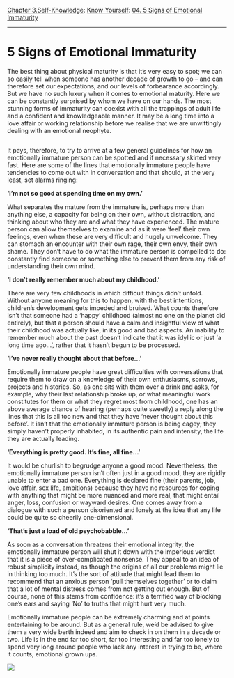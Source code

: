 [Chapter 3.Self-Knowledge](https://www.theschooloflife.com/thebookoflife/category/self-knowledge/): [Know Yourself](https://www.theschooloflife.com/thebookoflife/category/self-knowledge/know-yourself/): [04. 5 Signs of Emotional Immaturity](https://www.theschooloflife.com/thebookoflife/5-signs-of-emotional-immaturity/)

* * *

# 5 Signs of Emotional Immaturity

The best thing about physical maturity is that it’s very easy to spot; we can so easily tell when someone has another decade of growth to go – and can therefore set our expectations, and our levels of forbearance accordingly. But we have no such luxury when it comes to emotional maturity. Here we can be constantly surprised by whom we have on our hands. The most stunning forms of immaturity can coexist with all the trappings of adult life and a confident and knowledgeable manner. It may be a long time into a love affair or working relationship before we realise that we are unwittingly dealing with an emotional neophyte.

<figure class="wp-block-image"><img src="https://www.theschooloflife.com/thebookoflife/wp-content/uploads/2019/09/Mark-Rothko-auction-White-Center-record-Sothebys-May-15-1024x683.jpg" alt="" class="wp-image-23619" srcset="https://www.theschooloflife.com/thebookoflife/wp-content/uploads/2019/09/Mark-Rothko-auction-White-Center-record-Sothebys-May-15-1024x683.jpg 1024w, https://www.theschooloflife.com/thebookoflife/wp-content/uploads/2019/09/Mark-Rothko-auction-White-Center-record-Sothebys-May-15-300x200.jpg 300w, https://www.theschooloflife.com/thebookoflife/wp-content/uploads/2019/09/Mark-Rothko-auction-White-Center-record-Sothebys-May-15-768x512.jpg 768w, https://www.theschooloflife.com/thebookoflife/wp-content/uploads/2019/09/Mark-Rothko-auction-White-Center-record-Sothebys-May-15.jpg 1600w" sizes="(max-width: 1024px) 100vw, 1024px"></figure>

It pays, therefore, to try to arrive at a few general guidelines for how an emotionally immature person can be spotted and if necessary skirted very fast. Here are some of the lines that emotionally immature people have tendencies to come out with in conversation and that should, at the very least, set alarms ringing:

**‘I’m not so good at spending time on my own.’**

What separates the mature from the immature is, perhaps more than anything else, a capacity for being on their own, without distraction, and thinking about who they are and what they have experienced. The mature person can allow themselves to examine and as it were ‘feel’ their own feelings, even when these are very difficult and hugely unwelcome. They can stomach an encounter with their own rage, their own envy, their own shame. They don’t have to do what the immature person is compelled to do: constantly find someone or something else to prevent them from any risk of understanding their own mind.

**‘I don’t really remember much about my childhood.’**

There are very few childhoods in which difficult things didn’t unfold. Without anyone meaning for this to happen, with the best intentions, children’s development gets impeded and bruised. What counts therefore isn’t that someone had a ‘happy’ childhood (almost no one on the planet did entirely), but that a person should have a calm and insightful view of what their childhood was actually like, in its good and bad aspects. An inability to remember much about the past doesn’t indicate that it was idyllic or just ‘a long time ago…’, rather that it hasn’t begun to be processed.

**‘I’ve never really thought about that before…’**

Emotionally immature people have great difficulties with conversations that require them to draw on a knowledge of their own enthusiasms, sorrows, projects and histories. So, as one sits with them over a drink and asks, for example, why their last relationship broke up, or what meaningful work constitutes for them or what they regret most from childhood, one has an above average chance of hearing (perhaps quite sweetly) a reply along the lines that this is all too new and that they have ‘never thought about this before’. It isn’t that the emotionally immature person is being cagey; they simply haven’t properly inhabited, in its authentic pain and intensity, the life they are actually leading.

**‘Everything is pretty good. It’s fine, all fine…’**

It would be churlish to begrudge anyone a good mood. Nevertheless, the emotionally immature person isn’t often just in a good mood, they are rigidly unable to enter a bad one. Everything is declared fine (their parents, job, love affair, sex life, ambitions) because they have no resources for coping with anything that might be more nuanced and more real, that might entail anger, loss, confusion or wayward desires. One comes away from a dialogue with such a person disoriented and lonely at the idea that any life could be quite so cheerily one-dimensional.&nbsp;

**‘That’s just a load of old psychobabble…’**

As soon as a conversation threatens their emotional integrity, the emotionally immature person will shut it down with the imperious verdict that it is a piece of over-complicated nonsense. They appeal to an idea of robust simplicity instead, as though the origins of all our problems might lie in thinking too much. It’s the sort of attitude that might lead them to recommend that an anxious person ‘pull themselves together’ or to claim that a lot of mental distress comes from not getting out enough. But of course, none of this stems from confidence: it’s a terrified way of blocking one’s ears and saying ‘No’ to truths that might hurt very much.

Emotionally immature people can be extremely charming and at points entertaining to be around. But as a general rule, we’d be advised to give them a very wide berth indeed and aim to check in on them in a decade or two. Life is in the end far too short, far too interesting and far too lonely to spend very long around people who lack any interest in trying to be, where it counts, emotional grown ups.&nbsp;

[![](https://img.youtube.com/vi/XdE17nu0zdo/0.jpg)](https://www.youtube.com/embed/XdE17nu0zdo '')
